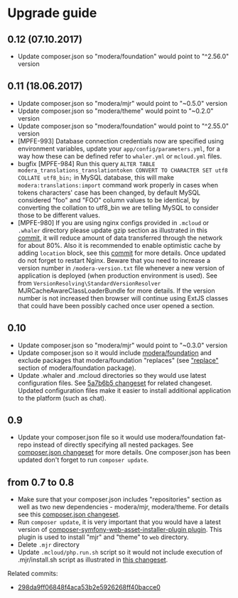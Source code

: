 # Upgrade guide

## 0.12 (07.10.2017)

* Update composer.json so "modera/foundation" would point to "^2.56.0" version

## 0.11 (18.06.2017)

* Update composer.json so "modera/mjr" would point to "~0.5.0" version
* Update composer.json so "modera/theme" would point to "~0.2.0" version
* Update composer.json so "modera/foundation" would point to "^2.55.0" version
* [MPFE-993] Database connection credentials now are specified using environment variables, update your `app/config/parameters.yml`,
for a way how these can be defined refer to `whaler.yml` or `mcloud.yml` files.
* bugfix [MPFE-984] Run this query `ALTER TABLE modera_translations_translationtoken CONVERT TO CHARACTER SET utf8 COLLATE utf8_bin;` 
  in MySQL database, this will make `modera:translations:import` command work properly in cases when tokens characters' case has 
  been changed, by default MySQL considered "foo" and "FOO" column values to be identical, by converting the collation to utf8_bin we
  are telling MySQL to consider those to be different values.
* [MPFE-980] If you are using nginx configs provided in `.mcloud` or `.whaler` directory please update gzip section as 
illustrated in this [commit](https://github.com/modera/foundation-standard/commit/d521dd0701ec8784be075e00ef7778ade1707dd5), 
it will reduce amount of data transferred through the network for about 80%. Also it is recommended to enable optimistic 
cache by adding `location` block, see this [commit](https://github.com/modera/foundation-standard/commit/36b8068c477ed9b1e2ca826b7b3fb8aab5f6a412) 
for more details. Once updated do not forget to restart Nginx. Beware that you need to increase a version number in `/modera-version.txt` 
file whenever a new version of application is deployed (when production environment is used). See 
from `VersionResolving\StandardVersionResolver` MJRCacheAwareClassLoaderBundle for more details. If the version number is not
increased then browser will continue using ExtJS classes that could have been possibly cached once user opened a section.

## 0.10

* Update composer.json so "modera/mjr" would point to "~0.3.0" version
* Update composer.json so it would include [modera/foundation](https://github.com/modera/foundation) and exclude
 packages that modera/foundation "replaces" (see ["replace"](https://github.com/modera/foundation/blob/master/composer.json#L34) 
 section of modera/foundation package).
* Update .whaler and .mcloud directories so they would use latest configuration files. See 
[5a7b6b5 changeset](https://github.com/modera/foundation-standard/commit/0a20324cb480dc7b18f6727ea9779a75177ce388) for 
related changeset. Updated configuration files make it easier to install additional application to the platform (such as chat).

## 0.9

* Update your composer.json file so it would use modera/foundation fat-repo instead of directly specifying all nested
packages. See [composer.json changeset](https://github.com/modera/foundation-standard/commit/52db17a084bf1a0461e47a98dd7353178c4ccbc7#diff-b5d0ee8c97c7abd7e3fa29b9a27d1780) for more details.
One composer.json has been updated don't forget to run `composer update`.

## from 0.7 to 0.8

* Make sure that your composer.json includes "repositories" section
as well as two new dependencies - modera/mjr, modera/theme. For details see this 
[composer.json changeset](https://github.com/modera/foundation-standard/commit/298da9ff06848f4aca53b2e5926268ff40bacce0#diff-b5d0ee8c97c7abd7e3fa29b9a27d1780).
* Run `composer update`, it is very important that you would have a latest version of
[composer-symfony-web-asset-installer-plugin plugin](https://github.com/modera/composer-symfony-web-asset-installer-plugin). This
plugin is used to install "mjr" and "theme" to `web` directory.
* Delete `.mjr` directory
* Update `.mcloud/php.run.sh` script so it would not include execution of .mjr/install.sh script as illustrated
in [this changeset](https://github.com/modera/foundation-standard/commit/298da9ff06848f4aca53b2e5926268ff40bacce0#diff-1679d624c11b6620fada67b70579887b).

Related commits:
* [298da9ff06848f4aca53b2e5926268ff40bacce0](https://github.com/modera/foundation-standard/commit/298da9ff06848f4aca53b2e5926268ff40bacce0)